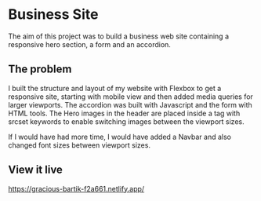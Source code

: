 # Business Site

The aim of this project was to build a business web site containing a responsive hero section, a form and an accordion.

## The problem

I built the structure and layout of my website with Flexbox to get a responsive site, starting with mobile view and then added media queries for larger viewports.
The accordion was built with Javascript and the form with HTML tools.
The Hero images in the header are placed inside a <picture> tag with srcset keywords to enable switching images between the viewport sizes.

If I would have had more time, I would have added a Navbar and also changed font sizes between viewport sizes.

## View it live

https://gracious-bartik-f2a661.netlify.app/
